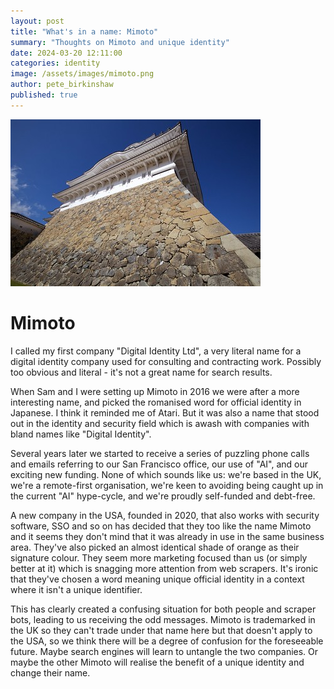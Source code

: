 ```yaml
---
layout: post
title: "What's in a name: Mimoto"
summary: "Thoughts on Mimoto and unique identity"
date: 2024-03-20 12:11:00
categories: identity
image: /assets/images/mimoto.png
author: pete_birkinshaw
published: true
---
```


![Ishigaki](/assets/images/ishigaki.jpg)

# Mimoto

I called my first company "Digital Identity Ltd", a very literal name for a digital identity company used for consulting
and contracting work. Possibly too obvious and literal - it's not a great name for search results.

When Sam and I were setting up Mimoto in 2016 we were after a more interesting name, and picked the romanised word for
official identity in Japanese. I think it reminded me of Atari. But it was also a name that stood out in the identity
and security field which is awash with companies with bland names like "Digital Identity".

Several years later we started to receive a series of puzzling phone calls and emails referring to our San
Francisco office, our use of "AI", and our exciting new funding. None of which sounds like us: we're based in
the UK, we're a remote-first organisation, we're keen to avoiding being caught up in the current "AI" hype-cycle, and
we're proudly self-funded and debt-free.

A new company in the USA, founded in 2020, that also works with security software, SSO and so on has
decided that they too like the name Mimoto and it seems they don't mind that it was already in use in the same business
area. They've also picked an almost identical shade of orange as their signature colour. They seem more marketing
focused than us (or simply better at it) which is snagging more attention from web scrapers. It's ironic that they've 
chosen a word meaning unique official identity in a context where it isn't a unique identifier.

This has clearly created a confusing situation for both people and scraper bots, leading to us receiving the odd messages.
Mimoto is trademarked in the UK so they can't trade under that name here but that doesn't apply to the USA, so we think
there will be a degree of confusion for the foreseeable future. Maybe search engines will learn to untangle the two
companies. Or maybe the other Mimoto will realise the benefit of a unique identity and change their name.


